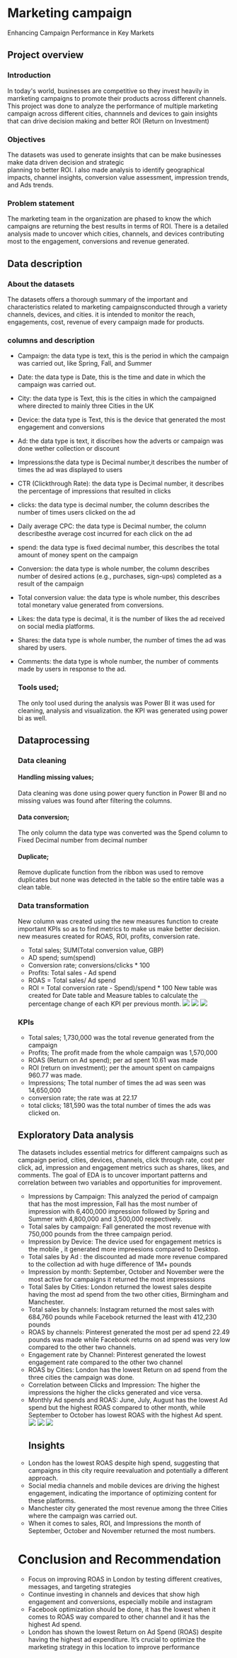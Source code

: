 # Marketing campaign
 Enhancing Campaign Performance in Key Markets
 ## Project overview
 ### Introduction 
 In today's world, businesses are competitive so they invest heavily in marrketing campaigns to promote
 their products across different channels. This project was done to analyze the performance of multiple marketing 
 campaign across different cities, channnels and devices to gain insights that can drive decision making and 
 better ROI (Return on Investment)
 ### Objectives
 The datasets was used to generate insights that can be make businesses make data driven decision and strategic  
 planning to better ROI. I also made analysis to identify geographical impacts, channel insights, conversion value 
 assessment, impression trends, and Ads trends. 
 ### Problem statement
 The marketing team in the organization are phased to know the which campaigns are returning the best results 
 in terms of ROI. There is a detailed analysis made to uncover which cities, channels, and devices contributing
 most to the engagement, conversions and revenue generated. 

 ## Data description 
 ### About the datasets
 The datasets offers a thorough summary of the important and characteristics related to marketing campaignsconducted through a
 variety channels, devices, and cities. it is intended to monitor the reach, engagements, cost, revenue of every campaign made 
 for products. 
 ### columns and description
 - Campaign: the data type is text, this is the period in which the campaign was carried out, like Spring, Fall, and Summer
 - Date: the data type is Date, this is the time and date in which the campaign was carried out.
 - City: the data type is Text, this is the cities in which the campaigned where directed to mainly three Cities in the UK
 - Device: the data type is Text, this is the device that generated the most engagement and conversions
 - Ad: the data type is text, it discribes how the adverts or campaign was done wether collection or discount
 - Impressions:the data type is Decimal number,it describes the number of times the ad was displayed to users
 - CTR (Clickthrough Rate): the data type is Decimal number, it describes the percentage of impressions that resulted in clicks
 - clicks: the data type is decimal number, the column describes the number of times users clicked on the ad
 - Daily average CPC: the data type is Decimal number, the column describesthe  average cost incurred for each click on the ad
 - spend: the data type is fixed decimal number, this describes the total amount of money spent on the campaign
 - Conversion: the data type is whole number, the column describes number of desired actions (e.g., purchases, sign-ups) completed as a
   result of the campaign
 - Total conversion value: the data type is whole number, this describes total monetary value generated from conversions.
 - Likes: the data type is decimal, it is the number of likes the ad received on social media platforms.
 - Shares: the data type is whole number, the number of times the ad was shared by users.
 - Comments: the data type is whole number, the number of comments made by users in response to the ad.

   ### Tools used;
   The only tool used during the analysis was Power BI it was used for cleaning, analysis and visualization. the KPI was generated
   using power bi as well.

   ## Dataprocessing
   ### Data cleaning
    #### Handling missing values;
   Data cleaning was done using power query function in Power BI and no missing values was found after filtering the columns.
   #### Data conversion;
   The only column the data type was converted was the Spend column to Fixed Decimal number from decimal number
   #### Duplicate;
   Remove duplicate function from the ribbon was used to remove duplicates but none was detected in the table so the entire table
   was a clean table.
   ### Data transformation
   New column was created using the new measures function to create important KPIs so as to find metrics to make us make better decision.
   new measures created for ROAS, ROI, profits, conversion rate.
   - Total sales; SUM(Total conversion value, GBP)
   - AD spend; sum(spend)
   - Conversion rate; conversions/clicks * 100
   - Profits: Total sales - Ad spend
   - ROAS = Total sales/ Ad spend
   - ROI = Total conversion rate - Spend)/spend * 100
   New table was created for Date table and Measure tables to calculate the percentage change of each KPI per previous month.
   ![](marketing_campaign_4.PNG) ![](marketing_campaign_5.PNG)
   ![](market.PNG)
   ### KPIs
   - Total sales; 1,730,000 was the total revenue generated from the campaign
   - Profits; The profit made from the whole campaign was 1,570,000
   - ROAS (Return on Ad spend); per ad spent 10.61 was made
   - ROI (return on investment); per the amount spent on campaigns 960.77 was made.
   - Impressions; The total number of times the ad was seen was 14,650,000
   - conversion rate; the rate was at 22.17
   - total clicks; 181,590 was the total number of times the ads was clicked on.
   ## Exploratory Data analysis
   The datasets includes essential metrics for different campaigns such as campaign period, cities, devices, channels, click through rate,
   cost per click, ad, impression and engagement metrics such as shares, likes, and comments. The goal of EDA is to uncover important patterns
   and correlation between two variables and opportunities for improvement.
   - Impressions by Campaign: This analyzed the period of campaign that has the most impression, Fall has the most number of impression with
     6,400,000 impression followed by Spring and Summer with 4,800,000 and 3,500,000 respectively.
   -  Total sales by campaign: Fall generated the most revenue with 750,000 pounds from the three campaign period.
   -  Impression by Device: The device used for engagement metrics is the mobile , it generated more impreesions compared to Desktop.
   -  Total sales by Ad : the discounted ad made more revenue compared to the collection ad with huge difference of 1M+ pounds
   -  Impression by month: September, October and November were the most active for campaigns it returned the most impresssions
   -  Total Sales by Cities: London returned the lowest sales despite having the most ad spend from the two other cities, Birmingham and Manchester.
   -  Total sales by channels: Instagram returned the most sales with 684,760 pounds while Facebook returned the least with 412,230 pounds
   -  ROAS by channels: Pinterest generated the most per ad spend 22.49 pounds was made while Facebook returns on ad spend was very low compared
      to the other two channels.
   - Engagement rate by Channel: Pinterest generated the lowest engagement rate compared to the other two channel
   - ROAS by Cities: London has the lowest Return on ad spend from the three cities the campaign was done.
   - Correlation between Clicks and Impression: The higher the impressions the higher the clicks generated and vice versa.
   - Monthly Ad spends and ROAS: June, July, August has the lowest Ad spend but the highest ROAS compared to other month, while September to October has
     lowest ROAS with the highest Ad spent.
     ![](Marketing_Campaign.PNG) ![](marketing_campaign_2.PNG) ![](marketing_campaign_3.PNG)
     ## Insights
   - London has the lowest ROAS despite high spend, suggesting that campaigns in this city require reevaluation and potentially a different approach.
   - Social media channels and mobile devices are driving the highest engagement, indicating the importance of optimizing content for these platforms.
   - Manchester city generated the most revenue among the three Cities where the campaign was carried out.
   - When it comes to sales, ROI, and Impressions the month of September, October and November returned the most numbers.
   # Conclusion and Recommendation
   - Focus on improving ROAS in London by testing different creatives, messages, and targeting strategies
   - Continue investing in channels and devices that show high engagement and conversions, especially mobile and instagram
   - Facebook optimization should be done, it has the lowest when it comes to ROAS way compared to other channel and it has the highest Ad spend. 
   - London has shown the lowest Return on Ad Spend (ROAS) despite having the highest ad expenditure. It’s crucial to optimize the
     marketing strategy in this location to improve performance
